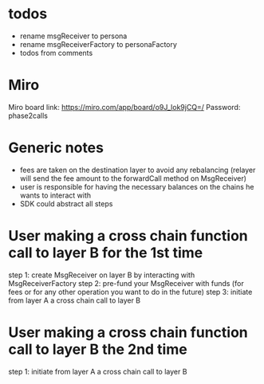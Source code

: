 # todos

- rename msgReceiver to persona
- rename msgReceiverFactory to personaFactory
- todos from comments

# Miro

Miro board link: https://miro.com/app/board/o9J_lok9jCQ=/
Password: phase2calls

# Generic notes

- fees are taken on the destination layer to avoid any rebalancing (relayer will send the fee amount to the forwardCall
  method on MsgReceiver)
- user is responsible for having the necessary balances on the chains he wants to interact with
- SDK could abstract all steps

# User making a cross chain function call to layer B for the 1st time

step 1: create MsgReceiver on layer B by interacting with MsgReceiverFactory step 2: pre-fund your MsgReceiver with
funds (for fees or for any other operation you want to do in the future)
step 3: initiate from layer A a cross chain call to layer B

# User making a cross chain function call to layer B the 2nd time

step 1: initiate from layer A a cross chain call to layer B
